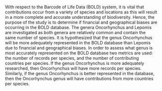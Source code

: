 With respect to the Barcode of Life Data (BOLD) system, it is vital that contributions occur from a variety of species and locations as this will result in a more complete and accurate understanding of biodiversity. Hence, the purpose of the study is to determine if financial and geographical biases are occurring in the BOLD database. The genera Oncorhynchus and Lepomis are investigated as both genera are relatively common and contain the same number of species. It is hypothesized that the genus Oncorhynchus will be more adequately represented in the BOLD database than Lepomis due to financial and geographical biases. In order to assess what genus is most accurately represented on the BOLD database two metrics are used: the number of records per species, and the number of contributing countries per species. If the genus Oncorhynchus is more adequately researched, then Oncorhynchus will have more records per species. Similarly, if the genus Oncorhynchus is better represented in the database, then the Oncorhynchus genus will have contributions from more countries per species.  